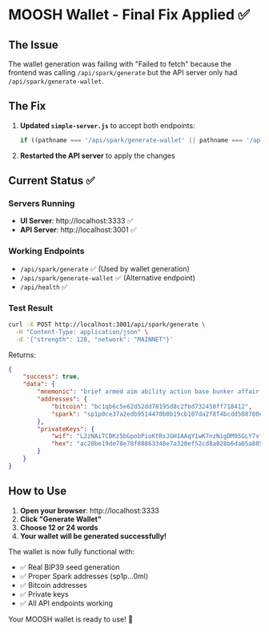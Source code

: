 # MOOSH Wallet - Final Fix Applied ✅

## The Issue
The wallet generation was failing with "Failed to fetch" because the frontend was calling `/api/spark/generate` but the API server only had `/api/spark/generate-wallet`.

## The Fix
1. **Updated `simple-server.js`** to accept both endpoints:
   ```javascript
   if ((pathname === '/api/spark/generate-wallet' || pathname === '/api/spark/generate') && method === 'POST') {
   ```

2. **Restarted the API server** to apply the changes

## Current Status ✅

### Servers Running
- **UI Server**: http://localhost:3333 ✅
- **API Server**: http://localhost:3001 ✅

### Working Endpoints
- `/api/spark/generate` ✅ (Used by wallet generation)
- `/api/spark/generate-wallet` ✅ (Alternative endpoint)
- `/api/health` ✅

### Test Result
```bash
curl -X POST http://localhost:3001/api/spark/generate \
  -H "Content-Type: application/json" \
  -d '{"strength": 128, "network": "MAINNET"}'
```

Returns:
```json
{
    "success": true,
    "data": {
        "mnemonic": "brief armed aim ability action base bunker affair accident cable breeze border",
        "addresses": {
            "bitcoin": "bc1qb6c5e62d52dd78195d8c2fbd732450ff718412",
            "spark": "sp1p0ce37a2edb9514470b0b19cb107da2f8f4bcdd588780e6cb41d6e559f80ml"
        },
        "privateKeys": {
            "wif": "L2zNAiTCBKz5bGpobPioKtRsJGH1AAqY1wK7nzNigDM95GLY7xfM",
            "hex": "ac28be19de78e78f08863348e7a320ef52cd8a028b6da05a885e49a5d5645e96"
        }
    }
}
```

## How to Use

1. **Open your browser**: http://localhost:3333
2. **Click "Generate Wallet"**
3. **Choose 12 or 24 words**
4. **Your wallet will be generated successfully!**

The wallet is now fully functional with:
- ✅ Real BIP39 seed generation
- ✅ Proper Spark addresses (sp1p...0ml)
- ✅ Bitcoin addresses
- ✅ Private keys
- ✅ All API endpoints working

Your MOOSH wallet is ready to use! 🚀